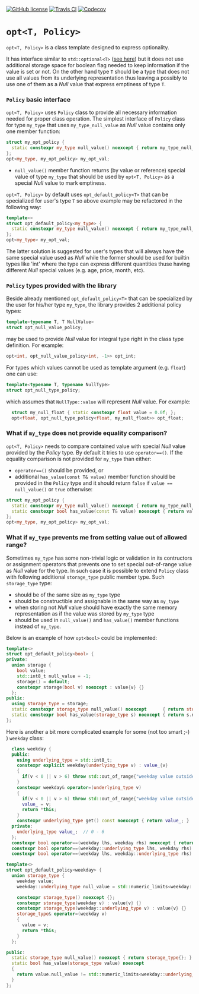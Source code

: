 [![GitHub license](https://img.shields.io/badge/license-MIT-blue.svg?maxAge=3600)](https://raw.githubusercontent.com/mpusz/opt/master/LICENSE)
[![Travis CI](https://img.shields.io/travis/mpusz/opt/master.svg)](https://travis-ci.org/mpusz/opt)
[![Codecov](https://img.shields.io/codecov/c/github/mpusz/opt/master.svg)](https://codecov.io/github/mpusz/opt?branch=master)

# `opt<T, Policy>`

`opt<T, Policy>` is a class template designed to express optionality.

It has interface similar to `std::optional<T>` ([see here](http://en.cppreference.com/w/cpp/utility/optional))
but it does not use additional storage space for boolean flag needed to keep information if
the value is set or not. On the other hand type `T` should be a type that does not use all
values from its underlying representation thus leaving a possibly to use one of them as a _Null_
value that express emptiness of type `T`.

### `Policy` basic interface

`opt<T, Policy>` uses `Policy` class to provide all necessary information needed for proper class operation. The
simplest interface of `Policy` class for type `my_type` that uses `my_type_null_value` as _Null_ value contains
only one member function:
```cpp
struct my_opt_policy {
  static constexpr my_type null_value() noexcept { return my_type_null_value; }
};
opt<my_type, my_opt_policy> my_opt_val;
```
- `null_value()` member function returns (by value or reference) special value of type `my_type` that should be
   used by `opt<T, Policy>` as a special _Null_ value to mark emptiness.

`opt<T, Policy>` by default uses `opt_default_policy<T>` that can be specialized for user's type `T` so above example
may be refactored in the following way:
```cpp
template<>
struct opt_default_policy<my_type> {
  static constexpr my_type null_value() noexcept { return my_type_null_value; }
};
opt<my_type> my_opt_val;
```

The latter solution is suggested for user's types that will always have the same special value used as _Null_ while
the former should be used for builtin types like 'int' where the type can express different quantities thuse having
different _Null_ special values (e.g. age, price, month, etc).

### `Policy` types provided with the library

Beside already mentioned `opt_default_policy<T>` that can be specialized by the user for his/her type `my_type`,
the library provides 2 additional policy types:
```cpp
template<typename T, T NullValue>
struct opt_null_value_policy;
```
may be used to provide _Null_ value for integral type right in the class type definition. For example:
```cpp
opt<int, opt_null_value_policy<int, -1>> opt_int;
```

For types which values cannot be used as template argument (e.g. `float`) one can use:
```cpp
template<typename T, typename NullType>
struct opt_null_type_policy;
```
which assumes that `NullType::value` will represent _Null_ value. For example:
```cpp
  struct my_null_float { static constexpr float value = 0.0f; };
  opt<float, opt_null_type_policy<float, my_null_float>> opt_float;
```

### What if `my_type` does not provide equality comparison?

`opt<T, Policy>` needs to compare contained value with special _Null_ value provided by the _Policy_ type. By default
it tries to use `operator==()`. If the equality comparison  is not provided for `my_type` than either:
- `operator==()` should be provided, or
- additional `has_value(const T& value)` member function should be provided in the `Policy` type and it should return
  `false` if `value == null_value()` or `true` otherwise:
```cpp
struct my_opt_policy {
  static constexpr my_type null_value() noexcept { return my_type_null_value; }
  static constexpr bool has_value(const T& value) noexcept { return value != null_value(); }
};
opt<my_type, my_opt_policy> my_opt_val;
```

### What if `my_type` prevents me from setting value out of allowed range?

Sometimes `my_type` has some non-trivial logic or validation in its contructors or assignment operators that prevents
one to set special out-of-range value as _Null_ value for the type. In such case it is possible to extend `Policy`
class with following additional `storage_type` public member type. Such `storage_type` type:
- should be of the same size as `my_type` type
- should be constructible and assignable in the same way as `my_type`
- when storing not _Null_ value should have exactly the same memory representation as if the value was stored by
  `my_type` type
- should be used in `null_value()` and `has_value()` member functions instead of `my_type`. 

Below is an example of how `opt<bool>` could be implemented:
```cpp
template<>
struct opt_default_policy<bool> {
private:
  union storage {
    bool value;
    std::int8_t null_value = -1;
    storage() = default;
    constexpr storage(bool v) noexcept : value{v} {}
  };
public:
  using storage_type = storage;
  static constexpr storage_type null_value() noexcept      { return storage_type{}; }
  static constexpr bool has_value(storage_type s) noexcept { return s.null_value != -1; }
};
```

Here is another a bit more complicated example for some (not too smart ;-) ) `weekday` class:
```cpp
  class weekday {
  public:
    using underlying_type = std::int8_t;
    constexpr explicit weekday(underlying_type v) : value_{v}
    {
      if(v < 0 || v > 6) throw std::out_of_range{"weekday value outside of allowed range"};
    }
    constexpr weekday& operator=(underlying_type v)
    {
      if(v < 0 || v > 6) throw std::out_of_range{"weekday value outside of allowed range"};
      value_ = v;
      return *this;
    }
    constexpr underlying_type get() const noexcept { return value_; }
  private:
    underlying_type value_;  // 0 - 6
  };
  constexpr bool operator==(weekday lhs, weekday rhs) noexcept { return lhs.get() == rhs.get(); }
  constexpr bool operator==(weekday::underlying_type lhs, weekday rhs) noexcept { return lhs == rhs.get(); }
  constexpr bool operator==(weekday lhs, weekday::underlying_type rhs) noexcept { return lhs.get() == rhs; }

template<>
struct opt_default_policy<weekday> {
  union storage_type {
    weekday value;
    weekday::underlying_type null_value = std::numeric_limits<weekday::underlying_type>::max();

    constexpr storage_type() noexcept {};
    constexpr storage_type(weekday v) : value{v} {}
    constexpr storage_type(weekday::underlying_type v) : value{v} {}
    storage_type& operator=(weekday v)
    {
      value = v;
      return *this;
    }
  };

public:
  static storage_type null_value() noexcept { return storage_type{}; }
  static bool has_value(storage_type value) noexcept
  {
    return value.null_value != std::numeric_limits<weekday::underlying_type>::max();
  }
};
```
